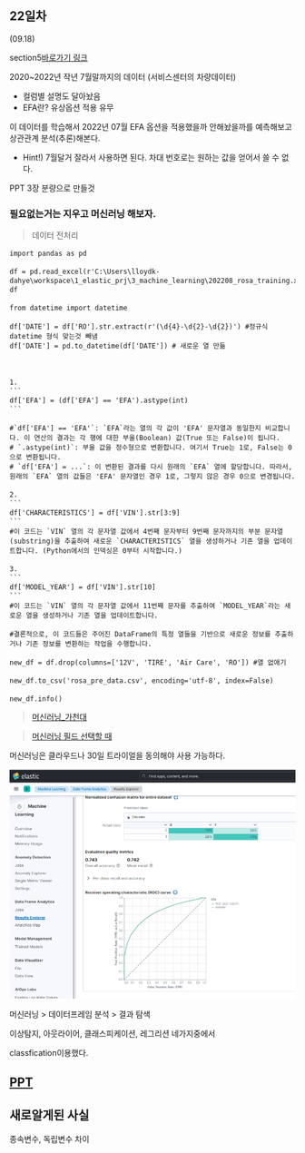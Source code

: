 ## 22일차
(09.18)

section5[바로가기 링크](https://drive.google.com/drive/folders/11EbJ13ArA9B7tdu-pNoPmrxtUdE8RqiL)

2020~2022년 작년 7월말까지의 데이터 (서비스센터의 차량데이터)

* 컬럼별 설명도 달아놨음
* EFA란? 유상옵션 적용 유무

이 데이터를 학습해서 2022년 07월 EFA 옵션을 적용했을까 안해놨을까를 예측해보고 상관관계 분석(추론)해본다.
* Hint!) 7월달거 잘라서 사용하면 된다. 차대 번호로는 원하는 값을 얻어서 쓸 수 없다.

PPT 3장 분량으로 만들것

### 필요없는거는 지우고 머신러닝 해보자.
> 데이터 전처리

    import pandas as pd
    
    df = pd.read_excel(r'C:\Users\lloydk-dahye\workspace\1_elastic_prj\3_machine_learning\202208_rosa_training.xlsx')
    df
    
    from datetime import datetime
    
    df['DATE'] = df['RO'].str.extract(r'(\d{4}-\d{2}-\d{2})') #정규식 datetime 형식 맞는것 빼냄
    df['DATE'] = pd.to_datetime(df['DATE']) # 새로운 열 만듦
    
    
    
    1.
    ```
    df['EFA'] = (df['EFA'] == 'EFA').astype(int)
    ```
    
    #`df['EFA'] == 'EFA'`: `EFA`라는 열의 각 값이 'EFA' 문자열과 동일한지 비교합니다. 이 연산의 결과는 각 행에 대한 부울(Boolean) 값(True 또는 False)이 됩니다.
    # `.astype(int)`: 부울 값을 정수형으로 변환합니다. 여기서 True는 1로, False는 0으로 변환됩니다.
    # `df['EFA'] = ...`: 이 변환된 결과를 다시 원래의 `EFA` 열에 할당합니다. 따라서, 원래의 `EFA` 열의 값들은 'EFA' 문자열인 경우 1로, 그렇지 않은 경우 0으로 변경됩니다.
    
    2.
    ```
    df['CHARACTERISTICS'] = df['VIN'].str[3:9]
    ```
    #이 코드는 `VIN` 열의 각 문자열 값에서 4번째 문자부터 9번째 문자까지의 부분 문자열(substring)을 추출하여 새로운 `CHARACTERISTICS` 열을 생성하거나 기존 열을 업데이트합니다. (Python에서의 인덱싱은 0부터 시작합니다.)
    
    3.
    ```
    df['MODEL_YEAR'] = df['VIN'].str[10]
    ```
    #이 코드는 `VIN` 열의 각 문자열 값에서 11번째 문자를 추출하여 `MODEL_YEAR`라는 새로운 열을 생성하거나 기존 열을 업데이트합니다.
    
    #결론적으로, 이 코드들은 주어진 DataFrame의 특정 열들을 기반으로 새로운 정보를 추출하거나 기존 정보를 변환하는 작업을 수행합니다.
    
    new_df = df.drop(columns=['12V', 'TIRE', 'Air Care', 'RO']) #열 없애기
    
    new_df.to_csv('rosa_pre_data.csv', encoding='utf-8', index=False)
    
    new_df.info()

> [머신러닝_가천대 ](https://docs.google.com/presentation/d/19Wp9PUeqkt2YPH3fZeKa44LZ7fvMAbUm/edit#slide=id.p57)

> [머신러닝 필드 선택할 때](https://www.elastic.co/guide/en/machine-learning/current/ml-metric-functions.html)

머신러닝은 클라우드나 30일 트라이얼을 동의해야 사용 가능하다.

![img_2.png](img_2.png)

머신러닝 > 데이터프레임 분석 > 결과 탐색

이상탐지, 아웃라이어, 클래스피케이션, 레그리션 네가지중에서

classfication이용했다.

## [PPT](https://docs.google.com/presentation/d/1TgKCMwY4A6eeTowLxvZyZbSEQdkMgrpLxMWklk797_k/edit#slide=id.g280a49bc997_4_0)



## 새로알게된 사실

종속변수, 독립변수 차이

